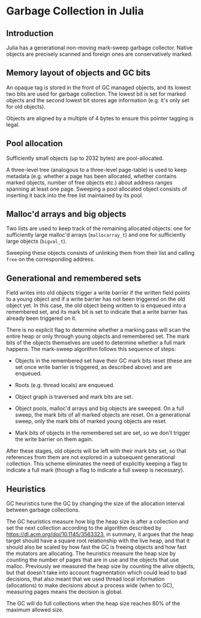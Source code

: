 # Garbage Collection in Julia

## Introduction

Julia has a generational non-moving mark-sweep garbage collector.
Native objects are precisely scanned and foreign ones are conservatively marked.

## Memory layout of objects and GC bits

An opaque tag is stored in the front of GC managed objects, and its lowest two bits are
used for garbage collection.  The lowest bit is set for marked objects and the second
lowest bit stores age information (e.g. it's only set for old objects).

Objects are aligned by a multiple of 4 bytes to ensure this pointer tagging is legal.

## Pool allocation

Sufficiently small objects (up to 2032 bytes) are pool-allocated.

A three-level tree (analogous to a three-level page-table) is used to keep metadata
(e.g. whether a page has been allocated, whether contains marked objects, number of free objects etc.)
about address ranges spanning at least one page.
Sweeping a pool allocated object consists of inserting it back into the free list
maintained by its pool.

## Malloc'd arrays and big objects

Two lists are used to keep track of the remaining allocated objects:
one for sufficiently large malloc'd arrays (`mallocarray_t`) and one for
sufficiently large objects (`bigval_t`).

Sweeping these objects consists of unlinking them from their list and calling `free` on the
corresponding address.

## Generational and remembered sets

Field writes into old objects trigger a write barrier if the written field
points to a young object and if a write barrier has not been triggered on the old object yet.
In this case, the old object being written to is enqueued into a remembered set, and
its mark bit is set to indicate that a write barrier has already been triggered on it.

There is no explicit flag to determine whether a marking pass will scan the
entire heap or only through young objects and remembered set.
The mark bits of the objects themselves are used to determine whether a full mark happens.
The mark-sweep algorithm follows this sequence of steps:

- Objects in the remembered set have their GC mark bits reset
(these are set once write barrier is triggered, as described above) and are enqueued.

- Roots (e.g. thread locals) are enqueued.

- Object graph is traversed and mark bits are set.

- Object pools, malloc'd arrays and big objects are sweeped. On a full sweep,
the mark bits of all marked objects are reset. On a generational sweep,
only the mark bits of marked young objects are reset.

- Mark bits of objects in the remembered set are set,
so we don't trigger the write barrier on them again.

After these stages, old objects will be left with their mark bits set,
so that references from them are not explored in a subsequent generational collection.
This scheme eliminates the need of explicitly keeping a flag to indicate a full mark
(though a flag to indicate a full sweep is necessary).

## Heuristics

GC heuristics tune the GC by changing the size of the allocation interval between garbage collections.

The GC heuristics measure how big the heap size is after a collection and set the next
collection according to the algorithm described by https://dl.acm.org/doi/10.1145/3563323,
in summary, it argues that the heap target should have a square root relationship with the live heap, and that it should also be scaled by how fast the GC is freeing objects and how fast the mutators are allocating.
The heuristics measure the heap size by counting the number of pages that are in use and the objects that use malloc. Previously we measured the heap size by counting
the alive objects, but that doesn't take into account fragmentation which could lead to bad decisions, that also meant that we used thread local information (allocations) to make
decisions about a process wide (when to GC), measuring pages means the decision is global.

The GC will do full collections when the heap size reaches 80% of the maximum allowed size.
